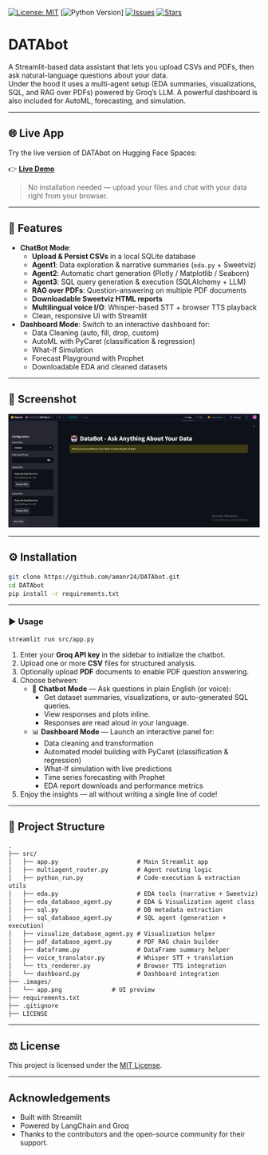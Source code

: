 [![License: MIT](https://img.shields.io/badge/License-MIT-yellow.svg)](LICENSE)
[![Python Version](https://img.shields.io/badge/python-3.8%2B-blue.svg)]
[![Issues](https://img.shields.io/github/issues/your-username/data-chatbot)](https://github.com/your-username/data-chatbot/issues)
[![Stars](https://img.shields.io/github/stars/your-username/data-chatbot?style=social)](https://github.com/your-username/data-chatbot/stargazers)

# DATAbot

A Streamlit-based data assistant that lets you upload CSVs and PDFs, then ask natural-language questions about your data.  
Under the hood it uses a multi-agent setup (EDA summaries, visualizations, SQL, and RAG over PDFs) powered by Groq’s LLM.
A powerful dashboard is also included for AutoML, forecasting, and simulation.

---


## 🌐 Live App

Try the live version of DATAbot on Hugging Face Spaces:

👉 [**Live Demo**](https://huggingface.co/spaces/amanr24/DATAbot)

> No installation needed — upload your files and chat with your data right from your browser.

---

## 🚀 Features

- **ChatBot Mode**:
  - **Upload & Persist CSVs** in a local SQLite database  
  - **Agent1**: Data exploration & narrative summaries (`eda.py` + Sweetviz)  
  - **Agent2**: Automatic chart generation (Plotly / Matplotlib / Seaborn)  
  - **Agent3**: SQL query generation & execution (SQLAlchemy + LLM)  
  - **RAG over PDFs**: Question-answering on multiple PDF documents  
  - **Downloadable Sweetviz HTML reports**  
  - **Multilingual voice I/O**: Whisper-based STT + browser TTS playback  
  - Clean, responsive UI with Streamlit
- **Dashboard Mode**: Switch to an interactive dashboard for:
  - Data Cleaning (auto, fill, drop, custom)
  - AutoML with PyCaret (classification & regression)
  - What-If Simulation
  - Forecast Playground with Prophet
  - Downloadable EDA and cleaned datasets


---

## 📸 Screenshot

![App Screenshot](/images/app.png)

---

## ⚙️ Installation

```bash
git clone https://github.com/amanr24/DATAbot.git
cd DATAbot
pip install -r requirements.txt
```

---

### ▶️ Usage

```bash
streamlit run src/app.py
```

1. Enter your **Groq API key** in the sidebar to initialize the chatbot.
2. Upload one or more **CSV** files for structured analysis.
3. Optionally upload **PDF** documents to enable PDF question answering.
4. Choose between:
   - 🧠 **Chatbot Mode** — Ask questions in plain English (or voice):
     - Get dataset summaries, visualizations, or auto-generated SQL queries.
     - View responses and plots inline.
     - Responses are read aloud in your language.
   - 📊 **Dashboard Mode** — Launch an interactive panel for:
     - Data cleaning and transformation
     - Automated model building with PyCaret (classification & regression)
     - What-If simulation with live predictions
     - Time series forecasting with Prophet
     - EDA report downloads and performance metrics
5. Enjoy the insights — all without writing a single line of code!

---

## 📁 Project Structure

```
.
├── src/
│   ├── app.py                      # Main Streamlit app
│   ├── multiagent_router.py        # Agent routing logic
│   ├── python_run.py               # Code-execution & extraction utils
│   ├── eda.py                      # EDA tools (narrative + Sweetviz)
│   ├── eda_database_agent.py       # EDA & Visualization agent class
│   ├── sql.py                      # DB metadata extraction
│   ├── sql_database_agent.py       # SQL agent (generation + execution)
│   ├── visualize_database_agent.py # Visualization helper
│   ├── pdf_database_agent.py       # PDF RAG chain builder
│   ├── dataframe.py                # DataFrame summary helper
│   ├── voice_translator.py         # Whisper STT + translation
│   └── tts_renderer.py             # Browser TTS integration
│   └── dashboard.py                # Dashboard integration
├── .images/
│   └── app.png              # UI preview
├── requirements.txt
├── .gitignore
├── LICENSE
```

---

## ⚖️ License

This project is licensed under the [MIT License](LICENSE).  

---

## Acknowledgements
- Built with Streamlit
- Powered by LangChain and Groq
- Thanks to the contributors and the open-source community for their support.
